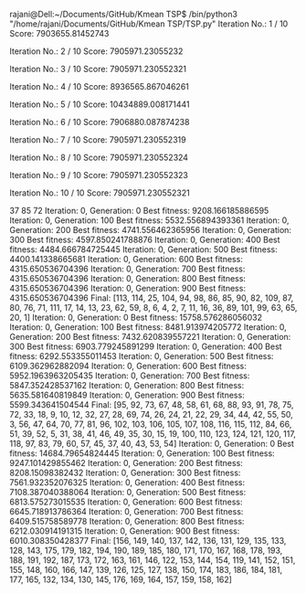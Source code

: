 rajani@Dell:~/Documents/GitHub/Kmean TSP$ /bin/python3 "/home/rajani/Documents/GitHub/Kmean TSP/TSP.py"
Iteration No.:  1 / 10
Score:  7903655.81452743 

Iteration No.:  2 / 10
Score:  7905971.23055232 

Iteration No.:  3 / 10
Score:  7905971.230552321 

Iteration No.:  4 / 10
Score:  8936565.867046261 

Iteration No.:  5 / 10
Score:  10434889.008171441 

Iteration No.:  6 / 10
Score:  7906880.087874238 

Iteration No.:  7 / 10
Score:  7905971.230552319 

Iteration No.:  8 / 10
Score:  7905971.230552324 

Iteration No.:  9 / 10
Score:  7905971.230552323 

Iteration No.:  10 / 10
Score:  7905971.230552321 

37
85
72
Iteration: 0, Generation: 0
Best fitness: 9208.166185886595
Iteration: 0, Generation: 100
Best fitness: 5532.556894393361
Iteration: 0, Generation: 200
Best fitness: 4741.556462365956
Iteration: 0, Generation: 300
Best fitness: 4597.850241788876
Iteration: 0, Generation: 400
Best fitness: 4484.666784725445
Iteration: 0, Generation: 500
Best fitness: 4400.141338665681
Iteration: 0, Generation: 600
Best fitness: 4315.650536704396
Iteration: 0, Generation: 700
Best fitness: 4315.650536704396
Iteration: 0, Generation: 800
Best fitness: 4315.650536704396
Iteration: 0, Generation: 900
Best fitness: 4315.650536704396
Final:
[113, 114, 25, 104, 94, 98, 86, 85, 90, 82, 109, 87, 80, 76, 71, 111, 17, 14, 13, 23, 62, 59, 8, 6, 4, 2, 7, 11, 16, 36, 89, 101, 99, 63, 65, 20, 1]
Iteration: 0, Generation: 0
Best fitness: 15758.576286056032
Iteration: 0, Generation: 100
Best fitness: 8481.913974205772
Iteration: 0, Generation: 200
Best fitness: 7432.620839557221
Iteration: 0, Generation: 300
Best fitness: 6903.779245891299
Iteration: 0, Generation: 400
Best fitness: 6292.553355011453
Iteration: 0, Generation: 500
Best fitness: 6109.362962882094
Iteration: 0, Generation: 600
Best fitness: 5952.1963963205435
Iteration: 0, Generation: 700
Best fitness: 5847.352428537162
Iteration: 0, Generation: 800
Best fitness: 5635.581640819849
Iteration: 0, Generation: 900
Best fitness: 5599.343641504544
Final:
[95, 92, 73, 67, 48, 58, 61, 68, 88, 93, 91, 78, 75, 72, 33, 18, 9, 10, 12, 32, 27, 28, 69, 74, 26, 24, 21, 22, 29, 34, 44, 42, 55, 50, 3, 56, 47, 64, 70, 77, 81, 96, 102, 103, 106, 105, 107, 108, 116, 115, 112, 84, 66, 51, 39, 52, 5, 31, 38, 41, 46, 49, 35, 30, 15, 19, 100, 110, 123, 124, 121, 120, 117, 118, 97, 83, 79, 60, 57, 45, 37, 40, 43, 53, 54]
Iteration: 0, Generation: 0
Best fitness: 14684.79654824445
Iteration: 0, Generation: 100
Best fitness: 9247.101429855462
Iteration: 0, Generation: 200
Best fitness: 8208.15098382432
Iteration: 0, Generation: 300
Best fitness: 7561.932352076325
Iteration: 0, Generation: 400
Best fitness: 7108.387040388064
Iteration: 0, Generation: 500
Best fitness: 6813.575273015535
Iteration: 0, Generation: 600
Best fitness: 6645.718913786364
Iteration: 0, Generation: 700
Best fitness: 6409.515758589778
Iteration: 0, Generation: 800
Best fitness: 6212.030914191315
Iteration: 0, Generation: 900
Best fitness: 6010.308350428377
Final:
[156, 149, 140, 137, 142, 136, 131, 129, 135, 133, 128, 143, 175, 179, 182, 194, 190, 189, 185, 180, 171, 170, 167, 168, 178, 193, 188, 191, 192, 187, 173, 172, 163, 161, 146, 122, 153, 144, 154, 119, 141, 152, 151, 155, 148, 160, 166, 147, 139, 126, 125, 127, 138, 150, 174, 183, 186, 184, 181, 177, 165, 132, 134, 130, 145, 176, 169, 164, 157, 159, 158, 162]